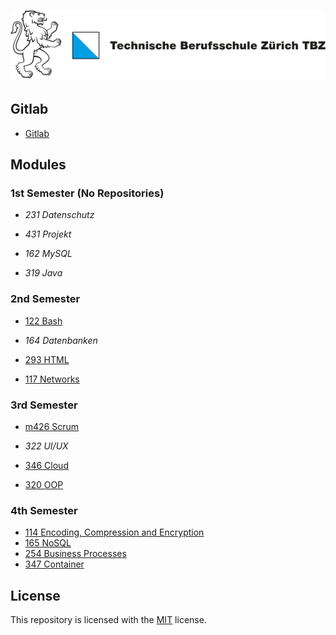 # ![Logo TBZ](/assets/logo.svg)

## Gitlab

- [Gitlab](https://gitlab.com/ch-tbz-it/Stud)

## Modules

### 1st Semester (No Repositories)

- *231 Datenschutz*
- *431 Projekt*

- *162 MySQL*
- *319 Java*

### 2nd Semester

- [122 Bash](https://github.com/sxpersxnic/TBZ/tree/main/m122-Bash)
- *164 Datenbanken*

- [293 HTML](https://github.com/sxpersxnic/TBZ/tree/main/m293-Html)
- [117 Networks](https://github.com/sxpersxnic/TBZ/tree/main/m117-Networks)

### 3rd Semester

- [m426 Scrum](https://github.com/sxpersxnic/TBZ/tree/main/m426-Scrum)
- *322 UI/UX*

- [346 Cloud](https://github.com/sxpersxnic/TBZ/tree/main/m346-Cloud)
- [320 OOP](https://github.com/sxpersxnic/TBZ/tree/main/m320-OOP)

### 4th Semester

- [114 Encoding, Compression and Encryption](https://github.com/sxpersxnic/TBZ/tree/main/m114-Encoding-Compression-Encryption)
- [165 NoSQL](https://github.com/sxpersxnic/TBZ/tree/main/m165-NoSQL)
- [254 Business Processes](https://github.com/sxpersxnic/TBZ/tree/main/m254-Business-Processes)
- [347 Container](https://github.com/sxpersxnic/TBZ/tree/main/m347-Container)

## License

This repository is licensed with the [MIT](LICENSE) license.

